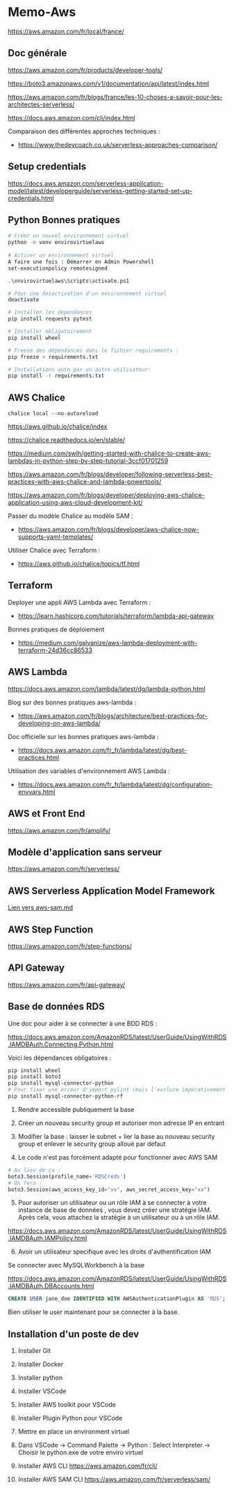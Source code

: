 # Memo-Aws

https://aws.amazon.com/fr/local/france/

## Doc générale

https://aws.amazon.com/fr/products/developer-tools/

https://boto3.amazonaws.com/v1/documentation/api/latest/index.html

https://aws.amazon.com/fr/blogs/france/les-10-choses-a-savoir-pour-les-architectes-serverless/

https://docs.aws.amazon.com/cli/index.html

Comparaison des différentes approches techniques :

- https://www.thedevcoach.co.uk/serverless-approaches-comparison/


## Setup credentials

https://docs.aws.amazon.com/serverless-application-model/latest/developerguide/serverless-getting-started-set-up-credentials.html

## Python Bonnes pratiques

```bash
# Créer un nouvel environnement virtuel
python -m venv envirovirtuelaws
 
# Activer un environnement virtuel
A faire une fois : Démarrer en Admin Powershell
set-executionpolicy remotesigned

.\envirovirtuelaws\Scripts\activate.ps1

# Pour une desactivation d'un environnement virtuel
deactivate

# Installer les dependances
pip install requests pytest

# Installer obligatoirement
pip install wheel 

# Freeze des dépendances dans le fichier requirements :
pip freeze > requirements.txt

# Installations auto par un autre utilisateur:
pip install -r requirements.txt

```

## AWS Chalice

`chalice local --no-autoreload`

https://aws.github.io/chalice/index

https://chalice.readthedocs.io/en/stable/

https://medium.com/swlh/getting-started-with-chalice-to-create-aws-lambdas-in-python-step-by-step-tutorial-3ccf01701259

https://aws.amazon.com/fr/blogs/developer/following-serverless-best-practices-with-aws-chalice-and-lambda-powertools/

https://aws.amazon.com/fr/blogs/developer/deploying-aws-chalice-application-using-aws-cloud-development-kit/

Passer du modèle Chalice au modèle SAM :

- https://aws.amazon.com/fr/blogs/developer/aws-chalice-now-supports-yaml-templates/

Utiliser Chalice avec Terraform :

- https://aws.github.io/chalice/topics/tf.html


## Terraform

Deployer une appli AWS Lambda avec Terraform :

- https://learn.hashicorp.com/tutorials/terraform/lambda-api-gateway

Bonnes pratiques de déploiement

- https://medium.com/galvanize/aws-lambda-deployment-with-terraform-24d36cc86533

## AWS Lambda

https://docs.aws.amazon.com/lambda/latest/dg/lambda-python.html

Blog sur des bonnes pratiques aws-lambda :

- https://aws.amazon.com/fr/blogs/architecture/best-practices-for-developing-on-aws-lambda/


Doc officielle sur les bonnes pratiques aws-lambda :

- https://docs.aws.amazon.com/fr_fr/lambda/latest/dg/best-practices.html


Utilisation des variables d'environnement AWS Lambda :

- https://docs.aws.amazon.com/fr_fr/lambda/latest/dg/configuration-envvars.html

## AWS et Front End

https://aws.amazon.com/fr/amplify/


## Modèle d'application sans serveur

https://aws.amazon.com/fr/serverless/


## AWS Serverless Application Model Framework

[Lien vers aws-sam.md](aws-sam.md)


## AWS Step Function

https://aws.amazon.com/fr/step-functions/

## API Gateway

https://aws.amazon.com/fr/api-gateway/

## Base de données RDS

Une doc pour aider à se connecter à une BDD RDS :

https://docs.aws.amazon.com/AmazonRDS/latest/UserGuide/UsingWithRDS.IAMDBAuth.Connecting.Python.html

Voici les  dépendances obligatoires :

```bash
pip install wheel 
pip install boto3
pip install mysql-connector-python
# Pour fixer une erreur d'import pylint (mais l'exclure impérativement de requirements.txt):
pip install mysql-connector-python-rf
```

1. Rendre accessible publiquement la base

2. Créer un nouveau security group et autoriser mon adresse IP en entrant

3. Modifier la base : laisser le subnet + lier la base au nouveau security group  et enlever le security group alloué par defaut

4. Le code n'est pas forcément adapté pour fonctionner avec AWS SAM

```python
# Au lieu de ça :
boto3.Session(profile_name='RDSCreds')
# On fera :
boto3.Session(aws_access_key_id="xx", aws_secret_access_key="xx")
```

5. Pour autoriser un utilisateur ou un rôle IAM à se connecter à votre instance de base de données , vous devez créer une stratégie IAM. Après cela, vous attachez la stratégie à un utilisateur ou à un rôle IAM.

https://docs.aws.amazon.com/AmazonRDS/latest/UserGuide/UsingWithRDS.IAMDBAuth.IAMPolicy.html

6. Avoir un utilisateur specifique avec les droits d'authentification IAM

Se connecter avec MySQLWorkbench à la base

https://docs.aws.amazon.com/AmazonRDS/latest/UserGuide/UsingWithRDS.IAMDBAuth.DBAccounts.html

```sql
CREATE USER jane_doe IDENTIFIED WITH AWSAuthenticationPlugin AS 'RDS';
```

Bien utiliser le user maintenant pour se connecter à la base.

## Installation d'un poste de dev 

1. Installer Git

2. Installer Docker

3. Installer python

4. Installer VSCode

5. Installer AWS toolkit pour VSCode

6. Installer Plugin Python pour VSCode

7. Mettre en place un environment virtuel

8. Dans VSCode -> Command Palette -> Python : Select Interpreter -> Choisir le python.exe de votre enviro virtuel

9. Installer AWS CLI    https://aws.amazon.com/fr/cli/

10. Installer AWS SAM CLI   https://aws.amazon.com/fr/serverless/sam/
